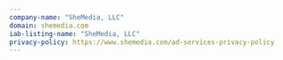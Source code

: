 ```yaml
---
company-name: "SheMedia, LLC"
domain: shemedia.com
iab-listing-name: "SheMedia, LLC"
privacy-policy: https://www.shemedia.com/ad-services-privacy-policy
---
```

